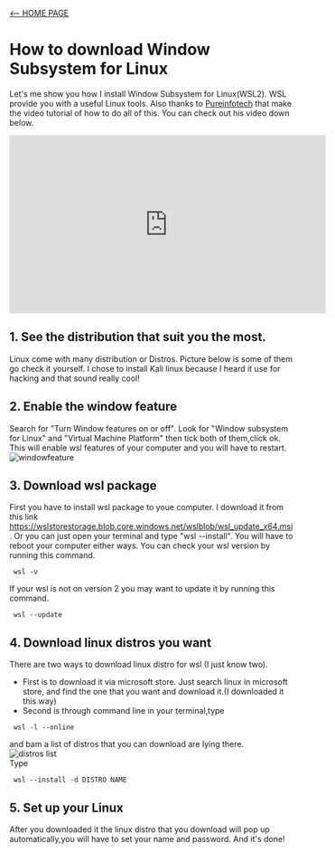 [<-- HOME PAGE](index.md)

# How to download Window Subsystem for Linux

Let's me show you how I install Window Subsystem for Linux(WSL2). WSL provide you with a useful Linux tools. Also thanks to [Pureinfotech](https://www.youtube.com/c/Pureinfotech) that make the video tutorial of how to do all of this. You can check out his video down below.

<iframe width="560" height="315" src="https://www.youtube.com/embed/n-J9438Mv-s" title="YouTube video player" frameborder="0" allow="accelerometer; autoplay; clipboard-write; encrypted-media; gyroscope; picture-in-picture" allowfullscreen></iframe>

## 1. See the distribution that suit you the most.
Linux come with many distribution or Distros. Picture below is some of them go check it yourself. I chose to install Kali linux because I heard it use for hacking and that sound really cool!

## 2. Enable the window feature
Search for "Turn Window features on or off". Look for "Window subsystem for Linux" and "Virtual Machine Platform" then tick both of them,click ok. This will enable wsl features of your computer and you will have to restart.<br>
![windowfeature](https://cdn.discordapp.com/attachments/717596102194364490/1004411286559404083/unknown.png)
 
## 3. Download wsl package
First you have to install wsl package to youe computer. I download it from this link https://wslstorestorage.blob.core.windows.net/wslblob/wsl_update_x64.msi. Or you can just open your terminal and type "wsl --install". You will have to reboot your computer either ways. You can check your wsl version by running this command.
```
 wsl -v
```
If your wsl is not on version 2 you may want to update it by running this command.
```
 wsl --update
```

## 4. Download linux distros you want 
 There are two ways to download linux distro for wsl (I just know two).
  * First is to download it via microsoft store. Just search linux in microsoft store, and find the one that you want and download it.(I downloaded it this way)
  * Second is through command line in your terminal,type 
 ```
  wsl -l --online
 ```
and bam a list of distros that you can download are lying there.  
![distros list](https://cdn.discordapp.com/attachments/717596102194364490/1004435393908850828/unknown.png)<br>
Type
```
 wsl --install -d DISTRO NAME
```

## 5. Set up your Linux
After you downloaded it the linux distro that you download will pop up automatically,you will have to set your name and password. And it's done!
  
  

